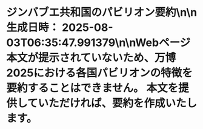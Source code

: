 # ジンバブエ共和国のパビリオン要約\n\n**生成日時：** 2025-08-03T06:35:47.991379\n\nWebページ本文が提示されていないため、万博2025における各国パビリオンの特徴を要約することはできません。  本文を提供していただければ、要約を作成いたします。